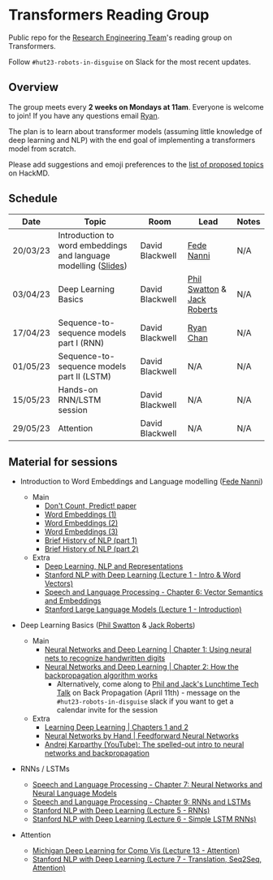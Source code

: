 # Transformers Reading Group

Public repo for the [Research Engineering Team](https://www.turing.ac.uk/research-engineering)'s reading group on Transformers.

Follow `#hut23-robots-in-disguise` on Slack for the most recent updates.

## Overview

The group meets every <b>2 weeks on Mondays at 11am</b>. Everyone is welcome to join! If you have any questions email [Ryan](mailto:rchan@turing.ac.uk).

The plan is to learn about transformer models (assuming little knowledge of deep learning and NLP) with the end goal of implementing a transformers model from scratch.

Please add suggestions and emoji preferences to the [list of proposed topics](https://hackmd.io/NILcoBk1QquVNkDR6dbIBA) on HackMD.

## Schedule

|Date | Topic | Room | Lead | Notes |
| --- | ----- | ---- | ---- | ----- |
| 20/03/23 | Introduction to word embeddings and language modelling ([Slides](https://docs.google.com/presentation/d/1i56HKtjcdQFTxacxsjgya_giDx8Mv1xZn-IDNc_mK8I/edit?usp=sharing)) | David Blackwell | [Fede Nanni](https://github.com/fedenanni) | N/A |
| 03/04/23 | Deep Learning Basics | David Blackwell | [Phil Swatton](https://github.com/philswatton) & [Jack Roberts](https://github.com/jack89roberts) | N/A |
| 17/04/23 | Sequence-to-sequence models part I (RNN) | David Blackwell | [Ryan Chan](https://github.com/rchan26) | N/A |
| 01/05/23 | Sequence-to-sequence models part II (LSTM) | David Blackwell | N/A | N/A |
| 15/05/23 | Hands-on RNN/LSTM session | David Blackwell | N/A | N/A |
| 29/05/23 | Attention | David Blackwell | N/A | N/A |

## Material for sessions

- Introduction to Word Embeddings and Language modelling ([Fede Nanni](https://github.com/fedenanni))
  - Main
    - [Don't Count, Predict! paper](https://aclanthology.org/P14-1023.pdf)
    - [Word Embeddings (1)](https://www.ruder.io/word-embeddings-1/)
    - [Word Embeddings (2)](https://www.ruder.io/word-embeddings-softmax/)
    - [Word Embeddings (3)](https://www.ruder.io/secret-word2vec/)
    - [Brief History of NLP (part 1)](https://medium.com/@antoine.louis/a-brief-history-of-natural-language-processing-part-1-ffbcb937ebce)
    - [Brief History of NLP (part 2)](https://medium.com/@antoine.louis/a-brief-history-of-natural-language-processing-part-2-f5e575e8e37)
  - Extra
    - [Deep Learning, NLP and Representations](http://colah.github.io/posts/2014-07-NLP-RNNs-Representations/)
    - [Stanford NLP with Deep Learning (Lecture 1 - Intro & Word Vectors)](https://youtu.be/rmVRLeJRkl4)
    - [Speech and Language Processing - Chapter 6: Vector Semantics and Embeddings](https://web.stanford.edu/~jurafsky/slp3/6.pdf)
    - [Stanford Large Language Models (Lecture 1 - Introduction)](https://stanford-cs324.github.io/winter2022/lectures/introduction/)
  
- Deep Learning Basics ([Phil Swatton](https://github.com/philswatton) & [Jack Roberts](https://github.com/jack89roberts))
  - Main
    - [Neural Networks and Deep Learning | Chapter 1: Using neural nets to recognize handwritten digits](http://neuralnetworksanddeeplearning.com/chap1.html)
    - [Neural Networks and Deep Learning | Chapter 2: How the backpropagation algorithm works](http://neuralnetworksanddeeplearning.com/chap2.html)
      - Alternatively, come along to [Phil and Jack's Lunchtime Tech Talk](https://github.com/alan-turing-institute/DataScienceSkills/wiki/Lunchtime-Tech-Talks) on Back Propagation (April 11th) - message on the `#hut23-robots-in-disguise` slack if you want to get a calendar invite for the session
  - Extra
    - [Learning Deep Learning | Chapters 1 and 2](https://jack89roberts.github.io/learning-deep-learning/index.html)
    - [Neural Networks by Hand | Feedforward Neural Networks](https://philswatton.github.io/neural-networks-by-hand/feedforward-neural-network.html)
    - [Andrej Karparthy (YouTube): The spelled-out intro to neural networks and backpropagation](https://youtu.be/VMj-3S1tku0)

- RNNs / LSTMs
  - [Speech and Language Processing - Chapter 7: Neural Networks and Neural Language Models](https://web.stanford.edu/~jurafsky/slp3/7.pdf)
  - [Speech and Language Processing - Chapter 9: RNNs and LSTMs](https://web.stanford.edu/~jurafsky/slp3/9.pdf)
  - [Stanford NLP with Deep Learning (Lecture 5 - RNNs)](https://youtu.be/PLryWeHPcBs)
  - [Stanford NLP with Deep Learning (Lecture 6 - Simple LSTM RNNs)](https://youtu.be/0LixFSa7yts)
  
- Attention
  - [Michigan Deep Learning for Comp Vis (Lecture 13 - Attention)](https://www.youtube.com/watch?v=YAgjfMR9R_M)
  - [Stanford NLP with Deep Learning (Lecture 7 - Translation, Seq2Seq, Attention)](https://youtu.be/wzfWHP6SXxY)
  
